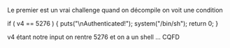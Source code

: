 Le premier est un vrai challenge quand on décompile on voit une condition 

  if ( v4 == 5276 )
  {
    puts("\nAuthenticated!");
    system("/bin/sh");
    return 0;
  }

v4 étant notre input on rentre 5276 et on a un shell ...
CQFD